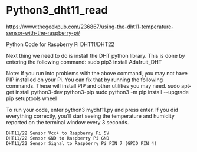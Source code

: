 # Python3_dht11_read

https://www.thegeekpub.com/236867/using-the-dht11-temperature-sensor-with-the-raspberry-pi/

Python Code for Raspberry Pi DHT11/DHT22

Next thing we need to do is install the DHT python library. This is done by entering  the following command:
sudo pip3 install Adafruit_DHT

Note: If you run into problems with the above command, you may not have PIP installed on your Pi.  You can fix that by running the following commands.  These will install PIP and other utilities you may need.
sudo apt-get install python3-dev python3-pip
sudo python3 -m pip install --upgrade pip setuptools wheel

To run your code, enter python3 mydht11.py and press enter. If you did everything correctly, you’ll start seeing the temperature and humidity reported on the terminal window every 3 seconds.

    DHT11/22 Sensor Vcc+ to Raspberry Pi 5V
    DHT11/22 Sensor GND to Raspberry Pi GND
    DHT11/22 Sensor Signal to Raspberry Pi PIN 7 (GPIO PIN 4)
